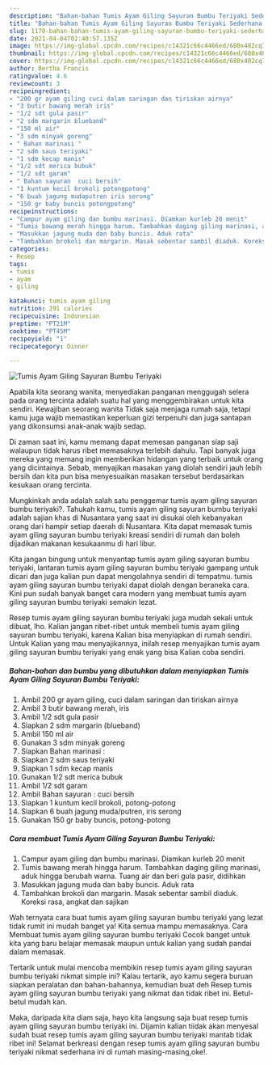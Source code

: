 ```yaml
---
description: "Bahan-bahan Tumis Ayam Giling Sayuran Bumbu Teriyaki Sederhana Untuk Jualan"
title: "Bahan-bahan Tumis Ayam Giling Sayuran Bumbu Teriyaki Sederhana Untuk Jualan"
slug: 1170-bahan-bahan-tumis-ayam-giling-sayuran-bumbu-teriyaki-sederhana-untuk-jualan
date: 2021-04-04T02:40:57.135Z
image: https://img-global.cpcdn.com/recipes/c14321c66c4466ed/680x482cq70/tumis-ayam-giling-sayuran-bumbu-teriyaki-foto-resep-utama.jpg
thumbnail: https://img-global.cpcdn.com/recipes/c14321c66c4466ed/680x482cq70/tumis-ayam-giling-sayuran-bumbu-teriyaki-foto-resep-utama.jpg
cover: https://img-global.cpcdn.com/recipes/c14321c66c4466ed/680x482cq70/tumis-ayam-giling-sayuran-bumbu-teriyaki-foto-resep-utama.jpg
author: Bertha Francis
ratingvalue: 4.6
reviewcount: 3
recipeingredient:
- "200 gr ayam giling cuci dalam saringan dan tiriskan airnya"
- "3 butir bawang merah iris"
- "1/2 sdt gula pasir"
- "2 sdm margarin blueband"
- "150 ml air"
- "3 sdm minyak goreng"
- " Bahan marinasi "
- "2 sdm saus teriyaki"
- "1 sdm kecap manis"
- "1/2 sdt merica bubuk"
- "1/2 sdt garam"
- " Bahan sayuran  cuci bersih"
- "1 kuntum kecil brokoli potongpotong"
- "6 buah jagung mudaputren iris serong"
- "150 gr baby buncis potongpotong"
recipeinstructions:
- "Campur ayam giling dan bumbu marinasi. Diamkan kurleb 20 menit"
- "Tumis bawang merah hingga harum. Tambahkan daging giling marinasi, aduk hingga berubah warna. Tuang air dan beri gula pasir, didihkan"
- "Masukkan jagung muda dan baby buncis. Aduk rata"
- "Tambahkan brokoli dan margarin. Masak sebentar sambil diaduk. Koreksi rasa, angkat dan sajikan"
categories:
- Resep
tags:
- tumis
- ayam
- giling

katakunci: tumis ayam giling 
nutrition: 291 calories
recipecuisine: Indonesian
preptime: "PT21M"
cooktime: "PT45M"
recipeyield: "1"
recipecategory: Dinner

---
```



![Tumis Ayam Giling Sayuran Bumbu Teriyaki](https://img-global.cpcdn.com/recipes/c14321c66c4466ed/680x482cq70/tumis-ayam-giling-sayuran-bumbu-teriyaki-foto-resep-utama.jpg)

Apabila kita seorang wanita, menyediakan panganan menggugah selera pada orang tercinta adalah suatu hal yang menggembirakan untuk kita sendiri. Kewajiban seorang  wanita Tidak saja menjaga rumah saja, tetapi kamu juga wajib memastikan keperluan gizi terpenuhi dan juga santapan yang dikonsumsi anak-anak wajib sedap.

Di zaman  saat ini, kamu memang dapat memesan panganan siap saji walaupun tidak harus ribet memasaknya terlebih dahulu. Tapi banyak juga mereka yang memang ingin memberikan hidangan yang terbaik untuk orang yang dicintainya. Sebab, menyajikan masakan yang diolah sendiri jauh lebih bersih dan kita pun bisa menyesuaikan masakan tersebut berdasarkan kesukaan orang tercinta. 



Mungkinkah anda adalah salah satu penggemar tumis ayam giling sayuran bumbu teriyaki?. Tahukah kamu, tumis ayam giling sayuran bumbu teriyaki adalah sajian khas di Nusantara yang saat ini disukai oleh kebanyakan orang dari hampir setiap daerah di Nusantara. Kita dapat memasak tumis ayam giling sayuran bumbu teriyaki kreasi sendiri di rumah dan boleh dijadikan makanan kesukaanmu di hari libur.

Kita jangan bingung untuk menyantap tumis ayam giling sayuran bumbu teriyaki, lantaran tumis ayam giling sayuran bumbu teriyaki gampang untuk dicari dan juga kalian pun dapat mengolahnya sendiri di tempatmu. tumis ayam giling sayuran bumbu teriyaki dapat diolah dengan beraneka cara. Kini pun sudah banyak banget cara modern yang membuat tumis ayam giling sayuran bumbu teriyaki semakin lezat.

Resep tumis ayam giling sayuran bumbu teriyaki juga mudah sekali untuk dibuat, lho. Kalian jangan ribet-ribet untuk membeli tumis ayam giling sayuran bumbu teriyaki, karena Kalian bisa menyiapkan di rumah sendiri. Untuk Kalian yang mau menyajikannya, inilah resep menyajikan tumis ayam giling sayuran bumbu teriyaki yang enak yang bisa Kalian coba sendiri.

<!--inarticleads1-->

##### Bahan-bahan dan bumbu yang dibutuhkan dalam menyiapkan Tumis Ayam Giling Sayuran Bumbu Teriyaki:

1. Ambil 200 gr ayam giling, cuci dalam saringan dan tiriskan airnya
1. Ambil 3 butir bawang merah, iris
1. Ambil 1/2 sdt gula pasir
1. Siapkan 2 sdm margarin (blueband)
1. Ambil 150 ml air
1. Gunakan 3 sdm minyak goreng
1. Siapkan  Bahan marinasi :
1. Siapkan 2 sdm saus teriyaki
1. Siapkan 1 sdm kecap manis
1. Gunakan 1/2 sdt merica bubuk
1. Ambil 1/2 sdt garam
1. Ambil  Bahan sayuran : cuci bersih
1. Siapkan 1 kuntum kecil brokoli, potong-potong
1. Siapkan 6 buah jagung muda/putren, iris serong
1. Gunakan 150 gr baby buncis, potong-potong




<!--inarticleads2-->

##### Cara membuat Tumis Ayam Giling Sayuran Bumbu Teriyaki:

1. Campur ayam giling dan bumbu marinasi. Diamkan kurleb 20 menit
1. Tumis bawang merah hingga harum. Tambahkan daging giling marinasi, aduk hingga berubah warna. Tuang air dan beri gula pasir, didihkan
1. Masukkan jagung muda dan baby buncis. Aduk rata
1. Tambahkan brokoli dan margarin. Masak sebentar sambil diaduk. Koreksi rasa, angkat dan sajikan




Wah ternyata cara buat tumis ayam giling sayuran bumbu teriyaki yang lezat tidak rumit ini mudah banget ya! Kita semua mampu memasaknya. Cara Membuat tumis ayam giling sayuran bumbu teriyaki Cocok banget untuk kita yang baru belajar memasak maupun untuk kalian yang sudah pandai dalam memasak.

Tertarik untuk mulai mencoba membikin resep tumis ayam giling sayuran bumbu teriyaki nikmat simple ini? Kalau tertarik, ayo kamu segera buruan siapkan peralatan dan bahan-bahannya, kemudian buat deh Resep tumis ayam giling sayuran bumbu teriyaki yang nikmat dan tidak ribet ini. Betul-betul mudah kan. 

Maka, daripada kita diam saja, hayo kita langsung saja buat resep tumis ayam giling sayuran bumbu teriyaki ini. Dijamin kalian tiidak akan menyesal sudah buat resep tumis ayam giling sayuran bumbu teriyaki mantab tidak ribet ini! Selamat berkreasi dengan resep tumis ayam giling sayuran bumbu teriyaki nikmat sederhana ini di rumah masing-masing,oke!.

